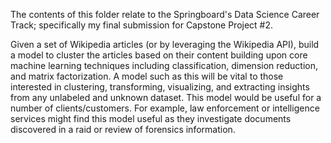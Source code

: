 

The contents of this folder relate to the Springboard's Data Science Career Track; specifically my final submission for Capstone Project #2.

Given a set of Wikipedia articles (or by leveraging the Wikipedia API), build a model to cluster the articles based on their content building upon core machine learning techniques including classification, dimension reduction, and matrix factorization. A model such as this will be vital to those interested in clustering, transforming, visualizing, and extracting insights from any unlabeled and unknown dataset. This model would be useful for a number of clients/customers. For example, law enforcement or intelligence services might find this model useful as they investigate documents discovered in a raid or review of forensics information.
